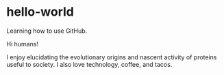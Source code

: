 # hello-world
Learning how to use GitHub.

Hi humans!

I enjoy elucidating the evolutionary origins and nascent activity of proteins useful to society.
I also love technology, coffee, and tacos.
